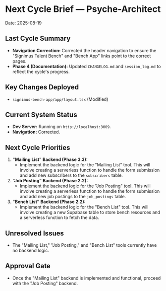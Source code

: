 # Next Cycle Brief — Psyche-Architect

Date: 2025-08-19

## Last Cycle Summary
- **Navigation Correction:** Corrected the header navigation to ensure the "Signimus Talent Bench" and "Bench App" links point to the correct pages.
- **Phase 4 (Documentation):** Updated `CHANGELOG.md` and `session_log.md` to reflect the cycle's progress.

## Key Changes Deployed
- `signimus-bench-app/app/layout.tsx` (Modified)

## Current System Status
- **Dev Server:** Running on `http://localhost:3009`.
- **Navigation:** Corrected.

## Next Cycle Priorities
1.  **"Mailing List" Backend (Phase 3.3):**
    *   Implement the backend logic for the "Mailing List" tool. This will involve creating a serverless function to handle the form submission and add new subscribers to the `subscribers` table.
2.  **"Job Posting" Backend (Phase 2.2):**
    *   Implement the backend logic for the "Job Posting" tool. This will involve creating a serverless function to handle the form submission and add new job postings to the `job_postings` table.
3.  **"Bench List" Backend (Phase 2.2):**
    *   Implement the backend logic for the "Bench List" tool. This will involve creating a new Supabase table to store bench resources and a serverless function to fetch the data.

## Unresolved Issues
- The "Mailing List," "Job Posting," and "Bench List" tools currently have no backend logic.

## Approval Gate
- Once the "Mailing List" backend is implemented and functional, proceed with the "Job Posting" backend.
